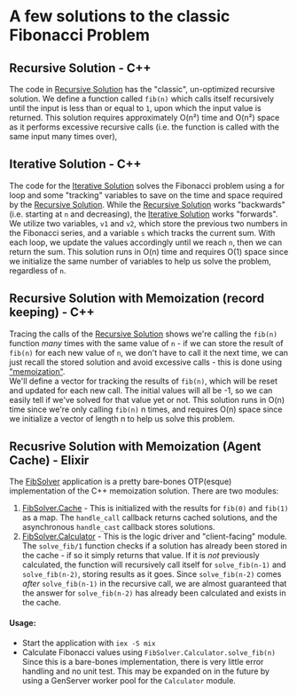 # A few solutions to the classic Fibonacci Problem

## Recursive Solution - C++
The code in [Recursive Solution](recursiveFib.cpp) has the "classic", un-optimized recursive solution. We define a function called `fib(n)` which calls itself recursively until the input is less than or equal to `1`, upon which the input value is returned. This solution requires approximately O(n²) time and O(n²) space as it performs excessive recursive calls (i.e. the function is called with the same input many times over),

## Iterative Solution - C++
The code for the [Iterative Solution](iterativeFib.cpp) solves the Fibonacci problem using a for loop and some "tracking" variables to save on the time and space required by the [Recursive Solution](recursiveFib.cpp). While the [Recursive Solution](recursiveFib.cpp) works "backwards" (i.e. starting at `n` and decreasing), the [Iterative Solution](iterativeFib.cpp) works "forwards". We utilize two variables, `v1` and `v2`, which store the previous two numbers in the Fibonacci series, and a variable `s` which tracks the current sum. With each loop, we update the values accordingly until we reach `n`, then we can return the sum. This solution runs in O(n) time and requires O(1) space since we initialize the same number of variables to help us solve the problem, regardless of `n`. 

## Recursive Solution with Memoization (record keeping) - C++
Tracing the calls of the [Recursive Solution](recursiveFib.cpp) shows we're calling the `fib(n)` function _many_ times with the same value of `n` - if we can store the result of `fib(n)` for each new value of `n`, we don't have to call it the next time, we can just recall the stored solution and avoid excessive calls - this is done using ["memoization"](recursiveMemoFib.exe).  
We'll define a vector for tracking the results of `fib(n)`, which will be reset and updated for each new call. The initial values will all be -1, so we can easily tell if we've solved for that value yet or not. This solution runs in O(n) time since we're only calling `fib(n)` n times, and requires O(n) space since we initialize a vector of length n to help us solve this problem.

## Recusrive Solution with Memoization (Agent Cache) - Elixir
The [FibSolver](fib_solver/) application is a pretty bare-bones OTP(esque) implementation of the C++ memoization solution. There are two modules:
1. [FibSolver.Cache](fib_solver/lib/cache.ex) - This is initialized with the results for `fib(0)` and `fib(1)` as a map. The `handle_call` callback returns cached solutions, and the asynchronous `handle_cast` callback stores  solutions.
2. [FibSolver.Calculator](fib_solver/lib/calculator.ex) - This is the logic driver and "client-facing" module. The `solve_fib/1` function checks if a solution has already been stored in the cache - if so it simply returns that value. If it is _not_ previously calculated, the function will recursively call itself for `solve_fib(n-1)` and `solve_fib(n-2)`, storing results as it goes. Since `solve_fib(n-2)` comes _after_ `solve_fib(n-1)` in the recursive call, we are almost guaranteed that the answer for `solve_fib(n-2)` has already been calculated and exists in the cache.  
#### Usage:
- Start the application with `iex -S mix`
- Calculate Fibonacci values using `FibSolver.Calculator.solve_fib(n)`  
Since this is a bare-bones implementation, there is very little error handling and no unit test. This may be expanded on in the future by using a GenServer worker pool for the `Calculator` module.